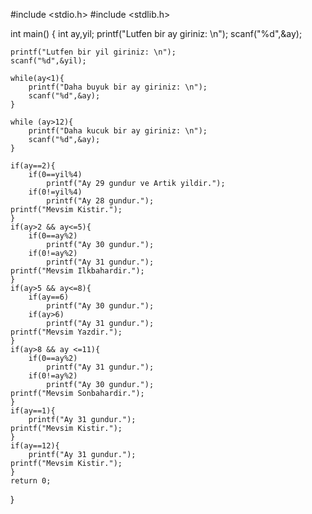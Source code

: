 #include <stdio.h>
#include <stdlib.h>

int main()
{
    int ay,yil;
    printf("Lutfen bir ay giriniz: \n");
    scanf("%d",&ay);

    printf("Lutfen bir yil giriniz: \n");
    scanf("%d",&yil);

    while(ay<1){
        printf("Daha buyuk bir ay giriniz: \n");
        scanf("%d",&ay);
    }

    while (ay>12){
        printf("Daha kucuk bir ay giriniz: \n");
        scanf("%d",&ay);
    }

    if(ay==2){
        if(0==yil%4)
            printf("Ay 29 gundur ve Artik yildir.");
        if(0!=yil%4)
            printf("Ay 28 gundur.");
    printf("Mevsim Kistir.");
    }
    if(ay>2 && ay<=5){
        if(0==ay%2)
            printf("Ay 30 gundur.");
        if(0!=ay%2)
            printf("Ay 31 gundur.");
    printf("Mevsim Ilkbahardir.");
    }
    if(ay>5 && ay<=8){
        if(ay==6)
            printf("Ay 30 gundur.");
        if(ay>6)
            printf("Ay 31 gundur.");
    printf("Mevsim Yazdir.");
    }
    if(ay>8 && ay <=11){
        if(0==ay%2)
            printf("Ay 31 gundur.");
        if(0!=ay%2)
            printf("Ay 30 gundur.");
    printf("Mevsim Sonbahardir.");
    }
    if(ay==1){
        printf("Ay 31 gundur.");
    printf("Mevsim Kistir.");
    }
    if(ay==12){
        printf("Ay 31 gundur.");
    printf("Mevsim Kistir.");
    }
    return 0;
}
